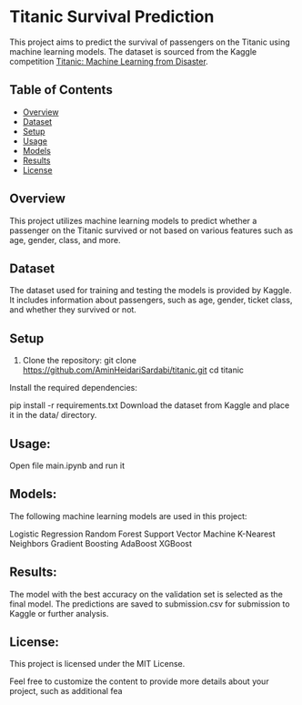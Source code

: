 # Titanic Survival Prediction

This project aims to predict the survival of passengers on the Titanic using machine learning models. The dataset is sourced from the Kaggle competition [Titanic: Machine Learning from Disaster](https://www.kaggle.com/c/titanic).

## Table of Contents
- [Overview](#overview)
- [Dataset](#dataset)
- [Setup](#setup)
- [Usage](#usage)
- [Models](#models)
- [Results](#results)
- [License](#license)

## Overview
This project utilizes machine learning models to predict whether a passenger on the Titanic survived or not based on various features such as age, gender, class, and more.

## Dataset
The dataset used for training and testing the models is provided by Kaggle. It includes information about passengers, such as age, gender, ticket class, and whether they survived or not.

## Setup
1. Clone the repository:
   git clone https://github.com/AminHeidariSardabi/titanic.git
   cd titanic

Install the required dependencies:


pip install -r requirements.txt
Download the dataset from Kaggle and place it in the data/ directory.

## Usage:
Open file main.ipynb and run it

## Models:
The following machine learning models are used in this project:

Logistic Regression
Random Forest
Support Vector Machine
K-Nearest Neighbors
Gradient Boosting
AdaBoost
XGBoost

## Results:
The model with the best accuracy on the validation set is selected as the final model. The predictions are saved to submission.csv for submission to Kaggle or further analysis.

## License:
This project is licensed under the MIT License.

Feel free to customize the content to provide more details about your project, such as additional fea